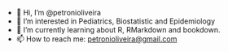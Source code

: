 - 👋 Hi, I’m @petronioliveira
- 👀 I’m interested in Pediatrics, Biostatistic and Epidemiology
- 🌱 I’m currently learning about R, RMarkdown and bookdown.
- 📫 How to reach me: petronioliveira@gmail.com

